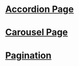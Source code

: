 # <a href="https://kemaltekinnn.github.io/Front-End-Entry/Udemy/06-Components/Accordion.html"> Accordion Page</a>
# <a href="https://kemaltekinnn.github.io/Front-End-Entry/Udemy/06-Components/Carousel.html"> Carousel Page</a>
# <a href="https://kemaltekinnn.github.io/Front-End-Entry/Udemy/06-Components/Pagination.html">Pagination</a>
<a href=""></a>
